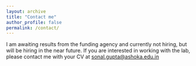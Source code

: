 ```yaml
---
layout: archive
title: "Contact me"
author_profile: false
permalink: /contact/
---
```


I am awaiting results from the funding agency and currently not hiring, but will be hiring in the near future. If you are interested in working with the lab, please contact me with your CV at sonal.gupta@ashoka.edu.in